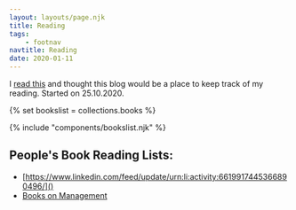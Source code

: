 ```yaml
---
layout: layouts/page.njk
title: Reading
tags:
    - footnav
navtitle: Reading
date: 2020-01-11
---
```


I [read this](https://daverupert.com/2020/10/a-trip-to-the-bookstore/) and thought this blog would be a place to keep track of my reading. Started on 25.10.2020.

{% set bookslist = collections.books %}

{% include "components/bookslist.njk" %}

## People's Book Reading Lists:

-   [https://www.linkedin.com/feed/update/urn:li:activity:6619917445366890496/]()
-   [Books on Management](https://daverupert.com/2019/06/books-on-management/)
